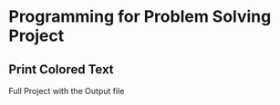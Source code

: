 #  Programming for Problem Solving Project

## Print Colored Text 

Full Project with the Output file
